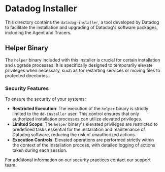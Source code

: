 # Datadog Installer

This directory contains the `datadog-installer`, a tool developed by Datadog to facilitate the installation and upgrading of Datadog's software packages, including the Agent and Tracers.

## Helper Binary

The `helper` binary included with this installer is crucial for certain installation and upgrade processes. It is specifically designed to temporarily elevate privileges when necessary, such as for restarting services or moving files to protected directories.

### Security Features

To ensure the security of your systems:

- **Restricted Execution**: The execution of the `helper` binary is strictly limited to the `dd-installer` user. This control ensures that only authorized installation processes can utilize elevated privileges.
- **Limited Scope**: The `helper` binary's elevated privileges are restricted to predefined tasks essential for the installation and maintenance of Datadog software, reducing the risk of unauthorized actions.
- **Execution Controls**: Elevated operations are performed strictly within the context of the installation process, with detailed logging of actions taken during each session.

For additional information on our security practices contact our support team.
